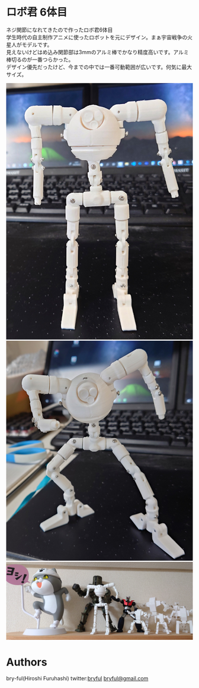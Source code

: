 ﻿# ロボ君 6体目
ネジ関節になれてきたので作ったロボ君6体目<br>
学生時代の自主制作アニメに使ったロボットを元にデザイン。まぁ宇宙戦争の火星人がモデルです。<br>
見えないけどはめ込み関節部は3mmのアルミ棒でかなり精度高いです。アルミ棒切るのが一番つらかった。<br>
デザイン優先だったけど、今までの中では一番可動範囲が広いです。何気に最大サイズ。

![r6_1.jpg](r6_1.jpg)
![r6_2.jpg](r6_2.jpg)
![r6_3.jpg](r6_3.jpg)


# Authors

bry-ful(Hiroshi Furuhashi)
twitter:[bryful](https://twitter.com/bryful)
bryful@gmail.com


